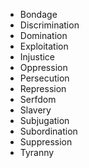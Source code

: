 - Bondage
- Discrimination
- Domination
- Exploitation
- Injustice
- Oppression
- Persecution
- Repression
- Serfdom
- Slavery
- Subjugation
- Subordination
- Suppression
- Tyranny
